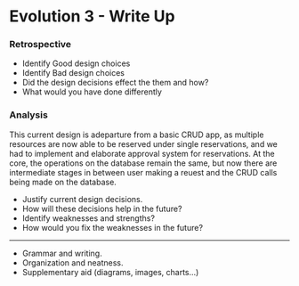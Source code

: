 # Evolution 3 - Write Up

### Retrospective


- Identify Good design choices
- Identify Bad design choices
- Did the design decisions effect the them and how?
- What would you have done differently

### Analysis

This current design is adeparture from a basic CRUD app, as multiple resources are now able to be reserved under single reservations, and we had to implement and elaborate approval system for reservations. At the core, the operations on the database remain the same, but now there are intermediate stages in between user making a reuest and the CRUD calls being made on the database. 
- Justify current design decisions.
- How will these decisions help in the future?
- Identify weaknesses and strengths?
- How would you fix the weaknesses in the future?


------------
- Grammar and writing.
- Organization and neatness.
- Supplementary aid (diagrams, images, charts...)
